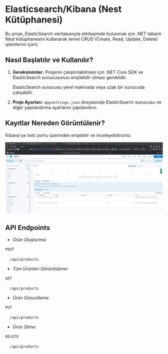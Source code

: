 # Elasticsearch/Kibana (Nest Kütüphanesi)

Bu proje, ElasticSearch veritabanıyla etkileşimde bulunmak için .NET tabanlı Nest kütüphanesini kullanarak temel CRUD (Create, Read, Update, Delete) işlemlerini içerir.

## Nasıl Başlatılır ve Kullanılır?

1. **Gereksinimler:** Projenin çalıştırılabilmesi için .NET Core SDK ve ElasticSearch sunucusunun erişilebilir olması gereklidir.
  
   ElasticSearch sunucusu yerel makinada veya uzak bir sunucuda çalışabilir.
4. **Proje Ayarları:** `appsettings.json` dosyasında ElasticSearch sunucusu ve diğer yapılandırma ayarlarını yapılandırın.

## Kayıtlar Nereden Görüntülenir?

Kibana'ya `5601` portu üzerinden erişebilir ve inceleyebilirsiniz.

![](https://github.com/mustafadikyar/elasticsearch-with-nest/blob/master/kibana.png)

## API Endpoints
  
* *Ürün Oluşturma:*

```http
POST

  /api/products
```

* *Tüm Ürünleri Görüntüleme:*

```http
GET

  /api/products
```

* *Ürün Güncelleme:*

```http
PUT

  /api/products
```

* *Ürün Silme:*

```http
DELETE

  /api/products
```
